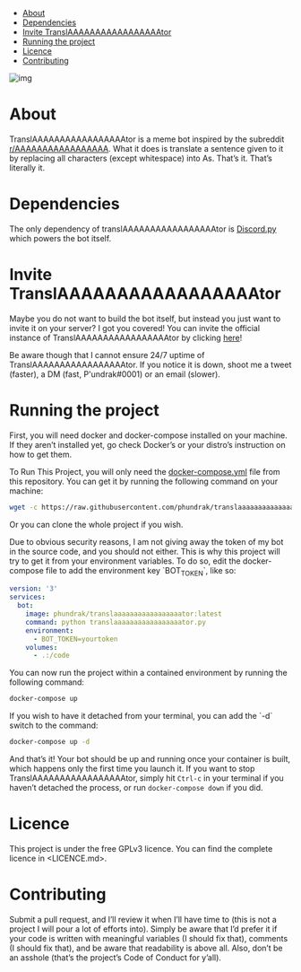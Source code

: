 - [About](#sec-1)
- [Dependencies](#sec-2)
- [Invite TranslAAAAAAAAAAAAAAAAAtor](#sec-3)
- [Running the project](#sec-4)
- [Licence](#sec-5)
- [Contributing](#sec-6)

![img](https://cdn.rawgit.com/syl20bnr/spacemacs/442d025779da2f62fc86c2082703697714db6514/assets/spacemacs-badge.svg)

# About<a id="sec-1"></a>

TranslAAAAAAAAAAAAAAAAAtor is a meme bot inspired by the subreddit [r/AAAAAAAAAAAAAAAAA](https://www.reddit.com/r/AAAAAAAAAAAAAAAAA/). What it does is translate a sentence given to it by replacing all characters (except whitespace) into As. That’s it. That’s literally it.

# Dependencies<a id="sec-2"></a>

The only dependency of translAAAAAAAAAAAAAAAAAtor is [Discord.py](https://github.com/Rapptz/discord.py) which powers the bot itself.

# Invite TranslAAAAAAAAAAAAAAAAAtor<a id="sec-3"></a>

Maybe you do not want to build the bot itself, but instead you just want to invite it on your server? I got you covered! You can invite the official instance of TranslAAAAAAAAAAAAAAAAAtor by clicking [here](https://discordapp.com/api/oauth2/authorize?client_id=603207431157317632&permissions=67584&scope=bot)!

Be aware though that I cannot ensure 24/7 uptime of TranslAAAAAAAAAAAAAAAAAtor. If you notice it is down, shoot me a tweet (faster), a DM (fast, P'undrak#0001) or an email (slower).

# Running the project<a id="sec-4"></a>

First, you will need docker and docker-compose installed on your machine. If they aren’t installed yet, go check Docker’s or your distro’s instruction on how to get them.

To Run This Project, you will only need the [docker-compose.yml](docker-compose.yml) file from this repository. You can get it by running the following command on your machine:

```sh
wget -c https://raw.githubusercontent.com/phundrak/translaaaaaaaaaaaaaaaaator/master/docker-compose.yml
```

Or you can clone the whole project if you wish.

Due to obvious security reasons, I am not giving away the token of my bot in the source code, and you should not either. This is why this project will try to get it from your environment variables. To do so, edit the docker-compose file to add the environment key \`BOT<sub>TOKEN</sub>\`, like so:

```yaml
version: '3'
services:
  bot:
    image: phundrak/translaaaaaaaaaaaaaaaaator:latest
    command: python translaaaaaaaaaaaaaaaaator.py
    environment:
      - BOT_TOKEN=yourtoken
    volumes:
      - .:/code
```

You can now run the project within a contained environment by running the following command:

```sh
docker-compose up
```

If you wish to have it detached from your terminal, you can add the \`-d\` switch to the command:

```sh
docker-compose up -d
```

And that’s it! Your bot should be up and running once your container is built, which happens only the first time you launch it. If you want to stop TranslAAAAAAAAAAAAAAAAAtor, simply hit `Ctrl-c` in your terminal if you haven’t detached the process, or run `docker-compose down` if you did.

# Licence<a id="sec-5"></a>

This project is under the free GPLv3 licence. You can find the complete licence in <LICENCE.md>.

# Contributing<a id="sec-6"></a>

Submit a pull request, and I’ll review it when I’ll have time to (this is not a project I will pour a lot of efforts into). Simply be aware that I’d prefer it if your code is written with meaningful variables (I should fix that), comments (I should fix that), and be aware that readability is above all. Also, don’t be an asshole (that’s the project’s Code of Conduct for y’all).

